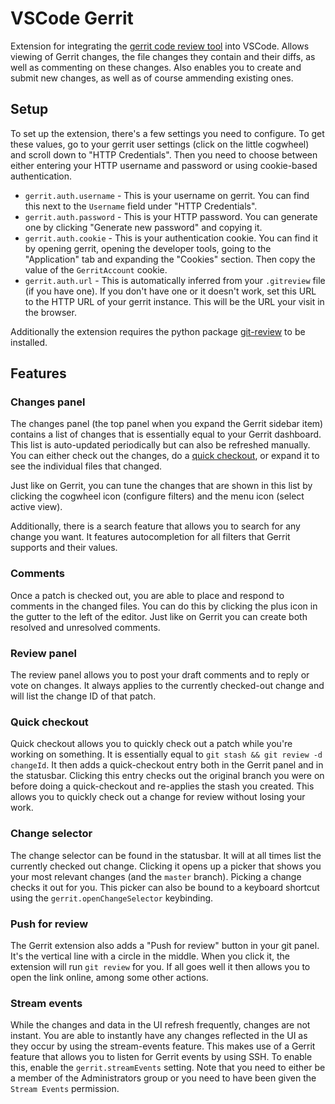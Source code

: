 # VSCode Gerrit

Extension for integrating the [gerrit code review tool](https://www.gerritcodereview.com/) into VSCode. Allows viewing of Gerrit changes, the file changes they contain and their diffs, as well as commenting on these changes. Also enables you to create and submit new changes, as well as of course ammending existing ones.

## Setup

To set up the extension, there's a few settings you need to configure. To get these values, go to your gerrit user settings (click on the little cogwheel) and scroll down to "HTTP Credentials". Then you need to choose between either entering your HTTP username and password or using cookie-based authentication.

-   `gerrit.auth.username` - This is your username on gerrit. You can find this next to the `Username` field under "HTTP Credentials".
-   `gerrit.auth.password` - This is your HTTP password. You can generate one by clicking "Generate new password" and copying it.
-   `gerrit.auth.cookie` - This is your authentication cookie. You can find it by opening gerrit, opening the developer tools, going to the "Application" tab and expanding the "Cookies" section. Then copy the value of the `GerritAccount` cookie.
-   `gerrit.auth.url` - This is automatically inferred from your `.gitreview` file (if you have one). If you don't have one or it doesn't work, set this URL to the HTTP URL of your gerrit instance. This will be the URL your visit in the browser.

Additionally the extension requires the python package [git-review](https://pypi.org/project/git-review/) to be installed.

## Features

### Changes panel

The changes panel (the top panel when you expand the Gerrit sidebar item) contains a list of changes that is essentially equal to your Gerrit dashboard. This list is auto-updated periodically but can also be refreshed manually. You can either check out the changes, do a [quick checkout](#Quick-checkout), or expand it to see the individual files that changed.

Just like on Gerrit, you can tune the changes that are shown in this list by clicking the cogwheel icon (configure filters) and the menu icon (select active view).

Additionally, there is a search feature that allows you to search for any change you want. It features autocompletion for all filters that Gerrit supports and their values.

### Comments

Once a patch is checked out, you are able to place and respond to comments in the changed files. You can do this by clicking the plus icon in the gutter to the left of the editor. Just like on Gerrit you can create both resolved and unresolved comments.

### Review panel

The review panel allows you to post your draft comments and to reply or vote on changes. It always applies to the currently checked-out change and will list the change ID of that patch.

### Quick checkout

Quick checkout allows you to quickly check out a patch while you're working on something. It is essentially equal to `git stash && git review -d changeId`. It then adds a quick-checkout entry both in the Gerrit panel and in the statusbar. Clicking this entry checks out the original branch you were on before doing a quick-checkout and re-applies the stash you created. This allows you to quickly check out a change for review without losing your work.

### Change selector

The change selector can be found in the statusbar. It will at all times list the currently checked out change. Clicking it opens up a picker that shows you your most relevant changes (and the `master` branch). Picking a change checks it out for you. This picker can also be bound to a keyboard shortcut using the `gerrit.openChangeSelector` keybinding.

### Push for review

The Gerrit extension also adds a "Push for review" button in your git panel. It's the vertical line with a circle in the middle. When you click it, the extension will run `git review` for you. If all goes well it then allows you to open the link online, among some other actions.

### Stream events

While the changes and data in the UI refresh frequently, changes are not instant. You are able to instantly have any changes reflected in the UI as they occur by using the stream-events feature. This makes use of a Gerrit feature that allows you to listen for Gerrit events by using SSH. To enable this, enable the `gerrit.streamEvents` setting. Note that you need to either be a member of the Administrators group or you need to have been given the `Stream Events` permission.
